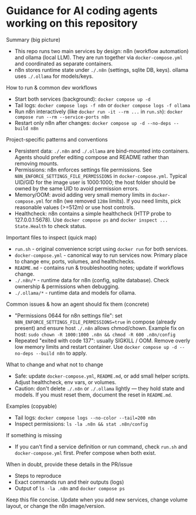 # Guidance for AI coding agents working on this repository

Summary (big picture)
- This repo runs two main services by design: n8n (workflow automation) and ollama (local LLM). They are run together via `docker-compose.yml` and coordinated as separate containers.
- n8n stores runtime state under `./.n8n` (settings, sqlite DB, keys). ollama uses `./.ollama` for models/keys.

How to run & common dev workflows
- Start both services (background): `docker compose up -d`
- Tail logs: `docker compose logs -f n8n` or `docker compose logs -f ollama`
- Run n8n interactively (like `docker run -it --rm ...` in `run.sh`):
  `docker compose run --rm --service-ports n8n`
- Restart only n8n after changes: `docker compose up -d --no-deps --build n8n`

Project-specific patterns and conventions
- Persistent data: `./.n8n` and `./.ollama` are bind-mounted into containers. Agents should prefer editing compose and README rather than removing mounts.
- Permissions: n8n enforces settings file permissions. See `N8N_ENFORCE_SETTINGS_FILE_PERMISSIONS` in `docker-compose.yml`. Typical UID/GID for the image user is 1000:1000; the host folder should be owned by the same UID to avoid permission errors.
- Memory/OOM: avoid adding very small memory limits in `docker-compose.yml` for n8n (we removed `128m` limits). If you need limits, pick reasonable values (>=512m) or use host controls.
- Healthcheck: n8n contains a simple healthcheck (HTTP probe to 127.0.0.1:5678). Use `docker compose ps` and `docker inspect ... State.Health` to check status.

Important files to inspect (quick map)
- `run.sh` - original convenience script using `docker run` for both services.
- `docker-compose.yml` - canonical way to run services now. Primary place to change env, ports, volumes, and healthchecks.
- `README.md` - contains run & troubleshooting notes; update if workflows change.
- `./.n8n/*` - runtime data for n8n (config, sqlite database). Check ownership & permissions when debugging.
- `./.ollama/*` - runtime data and models for ollama.

Common issues & how an agent should fix them (concrete)
- "Permissions 0644 for n8n settings file": set `N8N_ENFORCE_SETTINGS_FILE_PERMISSIONS=true` in compose (already present) and ensure host `./.n8n` allows chmod/chown. Example fix on host:
  `sudo chown -R 1000:1000 .n8n && chmod -R 600 .n8n/config`
- Repeated "exited with code 137": usually SIGKILL / OOM. Remove overly low memory limits and restart container. Use `docker compose up -d --no-deps --build n8n` to apply.

What to change and what not to change
- Safe: update `docker-compose.yml`, `README.md`, or add small helper scripts. Adjust healthcheck, env vars, or volumes.
- Caution: don't delete `./.n8n` or `./.ollama` lightly — they hold state and models. If you must reset them, document the reset in `README.md`.

Examples (copyable)
- Tail logs:
  `docker compose logs --no-color --tail=200 n8n`
- Inspect permissions:
  `ls -la .n8n && stat .n8n/config`

If something is missing
- If you can't find a service definition or run command, check `run.sh` and `docker-compose.yml` first. Prefer compose when both exist.

When in doubt, provide these details in the PR/issue
- Steps to reproduce
- Exact commands run and their outputs (logs)
- Output of `ls -la .n8n` and `docker compose ps`

Keep this file concise. Update when you add new services, change volume layout, or change the n8n image/version.
